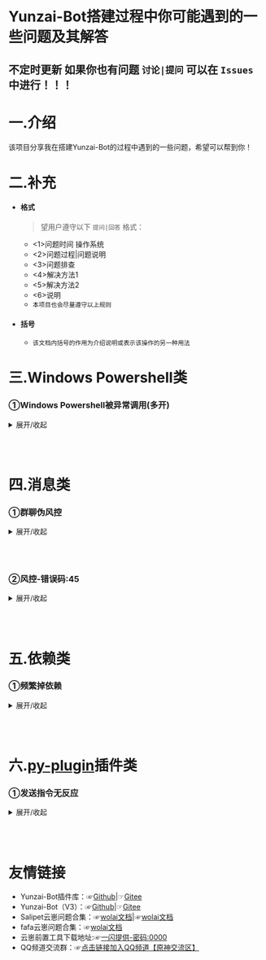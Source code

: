 # Yunzai-Bot搭建过程中你可能遇到的一些问题及其解答
## 不定时更新 如果你也有问题 `讨论|提问` 可以在 ` Issues ` 中进行！！！

# 一.介绍
该项目分享我在搭建Yunzai-Bot的过程中遇到的一些问题，希望可以帮到你！

# 二.补充
* #### 格式

    >望用户遵守以下 `提问|回答` 格式：
    * <1>问题时间 操作系统
    * <2>问题过程|问题说明
    * <3>问题排查
    * <4>解决方法1
    * <5>解决方法2
    * <6>说明
    * `本项目也会尽量遵守以上规则`
* #### 括号

    * `该文档内括号的作用为介绍说明或表示该操作的另一种用法`

# 三.Windows Powershell类
### ①Windows Powershell被异常调用(多开)
<details>
<summary>展开/收起</summary>

- `<1>问题时间：`2023年4月24日 操作系统：`Windows Server 2012 R2 (腾讯服务器)`
- `<2>问题过程：`服务器异常卡顿，打开任务管理器发现Windows Powershell被异常调用(`Windows Powershell占用过高`)
- `<3>问题排查：`关闭云崽进程后异常解除，重新启动云崽再次异常且Windows Powershell进程无法完全关闭(会再次启动)
- `<4>解决方法1：`更新 [椰奶插件 (yenai-plugin)](https://gitee.com/link?target=https%3A%2F%2Fwww.yenai.ren) 并将`config/default_config`文件夹中`whole.yaml`的`statusPowerShellStartstatusPowerShellStart`项改为`true`
- `<5>解决方法2：`卸载Windows Powershell(不推荐切过程繁琐)
</details>

<br><br>
# 四.消息类
### ①群聊伪风控
<details>
<summary>展开/收起</summary>

- `<1>问题时间：`2023年6月13日 操作系统：`Windows Server 2012 R2` (腾讯服务器)
- `<2>问题过程：`群聊无法发送信息 私聊却可以（与风控类似-不同点见下方`问题排查`）
    >后台截图：![输入图片说明]($8C5R6%60_O%2593P8%25%5BGKI~021.jpg)
- `<3>问题排查：
    >`![输入图片说明](N0DF9BDP%5B%7B%60LHU%60C@N3R384.jpg)
    >>`后台报错风控但是手动上号却可以发消息且别人可以接受消息`
- `<4>解决方法1：`![输入图片说明](2%5D5~GX6$%7BN%5B$%7DE%5B5MPC9Y%5D4.jpg)
    >补充:机器人需要装有`浏览器截图预览插件` 如上图弹出图片即视为成功
    >>`私聊发送链接:https://accounts.qq.com/#/`
    >>>成功后截图:![输入图片说明](%258YMC7GZ~WO0WXY7%7DF%5B0Y3Y.jpg)
</details>

<br><br>

### ②风控-错误码:45
<details>
<summary>展开/收起</summary>

- `<1>问题时间：`2023年6月13日 操作系统：`Windows Server 2012 R2` (腾讯服务器)
- `<2>问题过程：`群聊无法发送信息 私聊也无法发送消息（与风控类似）
    >后台截图可能出现签名api错误等提示
- `<3>问题排查：`手机上号后发现不是帐号本身的问题
- `<4>解决方法1：` **仅限Windows** 
>首先下载一键包：☞[签名api一键包](https://gitee.com/touchscale/Qsign)
>>1.安装jdk([一键包里自带jdk安装包](https://www.oracle.com/downloads/))并配置环境变量([配置教程](https://blog.csdn.net/Marvin_996_ICU/article/details/106240065))
>>>2.升级icqq到0.4.7（指令：pnpm install icqq@0.4.7 -w）
>>>>3.替换（Miao-Yunzai/Yunzai-Bot）\node_modules\icqq\lib\core\devices.js
>>>>>4.打开unidbg-fetch-qsign的 一键startAPI.bat
>>>>>>5.打开（Miao-Yunzai/Yunzai-Bot）\config\config\bot.yaml 在最底下添加
```
sign_api_addr: http://127.0.0.1:80/sign
```
>>>>>>>6.打开（Miao-Yunzai/Yunzai-Bot）\config\config\qq.yaml 更改为协议1或2（ 1:安卓手机、 2:aPad）
- `<5>解决方法2：`使用寒暄的脚本
```
bash <(curl -sL https://gitee.com/haanxuan/version/raw/master/version.sh)
```
</details>

<br><br>

# 五.依赖类

### ①频繁掉依赖
<details>
<summary>展开/收起</summary>

- `<1>问题时间：`2023年7月29日 操作系统：`Windows Server 2012 R2` (腾讯服务器)
- `<2>问题过程：`启动提示缺失依赖,按照指令安装依赖缺报错,见下图
    >![输入图片说明](%E5%9B%BE%E7%89%87/QQ%E5%9B%BE%E7%89%8720230730010204.jpg)
    >>![输入图片说明](%E5%9B%BE%E7%89%87/QQ%E5%9B%BE%E7%89%8720230730010226.jpg)
- `<3>解决方法：`更新puppeteer.依次执行下列命令(根目录)
```
pnpm uninstall puppeteer
```
```
pnpm install puppeteer@19.8.3 -w
```
```
node ./node_modules/puppeteer/install.js
```
>执行完命令后重新安装依赖发现报错消失
</details>

<br><br>

# 六.[py-plugin](https://gitee.com/realhuhu/py-plugin)插件类

### ①发送指令无反应
<details>
<summary>展开/收起</summary>

## 此解决方法仅限于原版Yunzai
- `<1>问题时间：`2023年7月30日 操作系统：`Windows Server 2012 R2` (腾讯服务器)
- `<2>问题过程：`按照py-plugin插件教程搭建后,发送任何指令都没有反应,py服务器也已经成功启动
- `<3>解决方法：`更新至miao-Yunzai
>这里提供☞[便捷工具下载地址](https://yshs.lanzouy.com/i756z13upb1c)
>>下载完成后打开,选择<2>-<云崽管理>,再选择<8>-<从官方云崽切换为喵喵云崽>

</details>

<br><br>

# 友情链接
* Yunzai-Bot插件库：☞[Github](https://gitee.com/link?target=https%3A%2F%2Fgithub.com%2FyhArcadia%2FYunzai-Bot-plugins-index)|☞[Gitee](https://gitee.com/yhArcadia/Yunzai-Bot-plugins-index)
* Yunzai-Bot（V3）：☞[Github](https://gitee.com/link?target=https%3A%2F%2Fgithub.com%2FLe-niao%2FYunzai-Bot)|☞[Gitee](https://gitee.com/Le-niao/Yunzai-Bot)
* Salipet云崽问题合集：☞[wolai文档](https://www.wolai.com/oA43vuW71aBnv7UsEysn4T)|☞[wolai文档](https://www.wolai.com/f1M1idtvVGfeHAjcywfwmw)
* fafa云崽问题合集：☞[wolai文档](https://www.wolai.com/d87HohAH7zgLNG3u9Z2yJz)
* 云崽前置工具下载地址:☞[一闪提供-密码:0000](https://yshs.lanzouy.com/b09zk5u1g)
* QQ频道交流群：☞[点击链接加入QQ频道【原神交流区】](https://pd.qq.com/s/bhj7dpaz)
